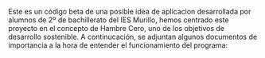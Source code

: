 Este es un código beta de una posible idea de aplicacion desarrollada por alumnos de 2º de bachillerato del IES Murillo, hemos centrado este proyecto en el concepto de Hambre Cero, uno de los objetivos de desarrollo sostenible.
A continucación, se adjuntan algunos documentos de importancia a la hora de entender el funcionamiento del programa:
